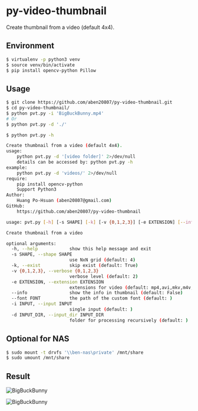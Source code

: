 # py-video-thumbnail

Create thumbnail from a video (default 4x4).

## Environment
```bash
$ virtualenv -p python3 venv
$ source venv/bin/activate
$ pip install opencv-python Pillow
```

## Usage

```bash
$ git clone https://github.com/aben20807/py-video-thumbnail.git
$ cd py-video-thumbnail/
$ python pvt.py -i 'BigBuckBunny.mp4'
# Or
$ python pvt.py -d './'
```

```bash
$ python pvt.py -h

Create thumbnail from a video (default 4x4).
usage:
    python pvt.py -d '[video folder]' 2>/dev/null
    details can be accessed by: python pvt.py -h
example:
    python pvt.py -d 'videos/' 2>/dev/null
require:
    pip install opencv-python
    Support Python3
Author:
    Huang Po-Hsuan (aben20807@gmail.com)
GitHub:
    https://github.com/aben20807/py-video-thumbnail

usage: pvt.py [-h] [-s SHAPE] [-k] [-v {0,1,2,3}] [-e EXTENSION] [--info] [--font FONT] [-i INPUT] [-d INPUT_DIR]

Create thumbnail from a video

optional arguments:
  -h, --help            show this help message and exit
  -s SHAPE, --shape SHAPE
                        use NxN grid (default: 4)
  -k, --exist           skip exist (default: True)
  -v {0,1,2,3}, --verbose {0,1,2,3}
                        verbose level (default: 2)
  -e EXTENSION, --extension EXTENSION
                        extensions for video (default: mp4,avi,mkv,m4v,flv,wmv)
  --info                show the info in thumbnail (default: False)
  --font FONT           the path of the custom font (default: )
  -i INPUT, --input INPUT
                        single input (default: )
  -d INPUT_DIR, --input_dir INPUT_DIR
                        folder for processing recursively (default: )
```

## Optional for NAS

```bash
$ sudo mount -t drvfs '\\ben-nas\private' /mnt/share
$ sudo umount /mnt/share
```

## Result

![BigBuckBunny](https://github.com/aben20807/py-video-thumbnail/assets/14831545/18d35dcd-4022-4bba-9b98-b23ce4906801)

![BigBuckBunny](https://github.com/aben20807/py-video-thumbnail/assets/14831545/5b8cbe55-7cbe-47c1-bfe8-0dea243640ad)
